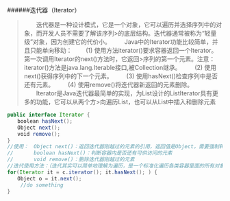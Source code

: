 ######迭代器（Iterator）
>　　迭代器是一种设计模式，它是一个对象，它可以遍历并选择序列中的对象，而开发人员不需要了解该序列>的底层结构。迭代器通常被称为“轻量级”对象，因为创建它的代价小。
>　　Java中的Iterator功能比较简单，并且只能单向移动：
>　　(1) 使用方法iterator()要求容器返回一个Iterator。第一次调用Iterator的next()方法时，它返回>序列的第一个元素。注意：iterator()方法是java.lang.Iterable接口,被Collection继承。
>　　(2) 使用next()获得序列中的下一个元素。
>　　(3) 使用hasNext()检查序列中是否还有元素。
>　　(4) 使用remove()将迭代器新返回的元素删除。
>　　Iterator是Java迭代器最简单的实现，为List设计的ListIterator具有更多的功能，它可以从两个方>向遍历List，也可以从List中插入和删除元素
```java
public interface Iterator {  
　　boolean hasNext();  
　　Object next();  
　　void remove();  
}  
//使用：　Object next()：返回迭代器刚越过的元素的引用，返回值是Object，需要强制转换成自己需要的类型
//　　　　boolean hasNext()：判断容器内是否还有可供访问的元素
//　　　　void remove()：删除迭代器刚越过的元素
//迭代使用方法：（迭代其实可以简单地理解为遍历，是一个标准化遍历各类容器里面的所有对象的方法类
for(Iterator it = c.iterator(); it.hasNext(); ) {  
　　Object o = it.next();  
　　 //do something  
}  
```